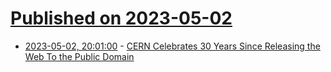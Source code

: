 # [Published on 2023-05-02](index.md)

* [2023-05-02, 20:01:00](https://tech.slashdot.org/story/23/05/02/167232/cern-celebrates-30-years-since-releasing-the-web-to-the-public-domain?utm_source=rss1.0mainlinkanon&utm_medium=feed) - [CERN Celebrates 30 Years Since Releasing the Web To the Public Domain](https://tech.slashdot.org/story/23/05/02/167232/cern-celebrates-30-years-since-releasing-the-web-to-the-public-domain?utm_source=rss1.0mainlinkanon&utm_medium=feed)
